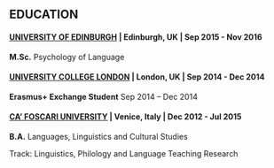 
## EDUCATION

#### [UNIVERSITY OF EDINBURGH](https://www.ed.ac.uk/)	| Edinburgh, UK | Sep 2015 - Nov 2016
**M.Sc.** Psychology of Language	

#### [UNIVERSITY COLLEGE LONDON](https://www.ucl.ac.uk/) | London, UK | Sep 2014 - Dec 2014
**Erasmus+ Exchange Student**	Sep 2014 – Dec 2014

#### [CA’ FOSCARI UNIVERSITY](https://www.unive.it/) | Venice, Italy | Dec 2012 - Jul 2015
**B.A.** Languages, Linguistics and Cultural Studies

Track: Linguistics, Philology and Language Teaching Research	

